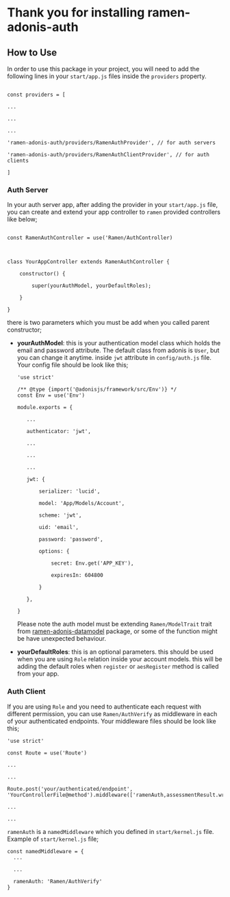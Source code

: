 # Thank you for installing ramen-adonis-auth

  
## How to Use

In order to use this package in your project, you will need to add the following lines in your `start/app.js` files inside the `providers` property.

```

const providers = [

...

...

...

'ramen-adonis-auth/providers/RamenAuthProvider', // for auth servers

'ramen-adonis-auth/providers/RamenAuthClientProvider', // for auth clients

]

```

  

### Auth Server

In your auth server app, after adding the provider in your `start/app.js` file, you can create and extend your app controller to `ramen` provided controllers like below;

```

const RamenAuthController = use('Ramen/AuthController)

  

class YourAppController extends RamenAuthController {

	constructor() {

		super(yourAuthModel, yourDefaultRoles);

	}

}

```

  

there is two parameters which you must be add when you called parent constructor;

- **yourAuthModel**: this is your authentication model class which holds the email and password attribute. The default class from adonis is `User`, but you can change it anytime.
inside `jwt` attribute in `config/auth.js` file. Your config file should be look like this;
	 ```
	'use strict'
	
	/** @type {import('@adonisjs/framework/src/Env')} */
	const Env = use('Env')

	module.exports = {

		...

		authenticator: 'jwt',

		...

		...

		...

		jwt: {

			serializer: 'lucid',

			model: 'App/Models/Account',

			scheme: 'jwt',

			uid: 'email',

			password: 'password',

			options: {

				secret: Env.get('APP_KEY'),

				expiresIn: 604800

			}

		},

	}
	```
	Please note the auth model must be extending `Ramen/ModelTrait` trait 		from [ramen-adonis-datamodel](https://github.com/kurosawa93/ramen-adonis-datamodel) package, or some of the function might be have unexpected behaviour.

- **yourDefaultRoles**: this is an optional parameters. this should be used when you are using `Role` relation inside your account models. this will be adding the default roles when	`register` or `aesRegister` method is called from your app.

### Auth Client
If you are using `Role` and you need to authenticate each request with different permission, you can use `Ramen/AuthVerify` as middleware in each of your authenticated endpoints. Your middleware files should be look like this;
```
'use strict'

const Route = use('Route')

...

...

Route.post('your/authenticated/endpoint', 'YourControllerFile@method').middleware(['ramenAuth,assessmentResult.write'])

...

...
``` 

`ramenAuth` is a `namedMiddleware` which you defined in `start/kernel.js` file. Example of `start/kernel.js` file;
```
const namedMiddleware = {
  ...
  
  ...
  
  ramenAuth: 'Ramen/AuthVerify'
}
```
